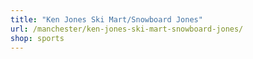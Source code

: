 ```yaml
---
title: "Ken Jones Ski Mart/Snowboard Jones"
url: /manchester/ken-jones-ski-mart-snowboard-jones/
shop: sports
---
```

